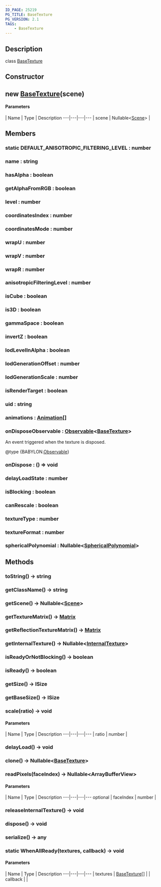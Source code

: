 ```yaml
---
ID_PAGE: 25219
PG_TITLE: BaseTexture
PG_VERSION: 2.1
TAGS:
    - BaseTexture
---
```

## Description

class [BaseTexture](/classes/3.1/BaseTexture)



## Constructor

## new [BaseTexture](/classes/3.1/BaseTexture)(scene)



#### Parameters
 | Name | Type | Description
---|---|---|---
 | scene | Nullable&lt;[Scene](/classes/3.1/Scene)&gt; | 

## Members

### static DEFAULT_ANISOTROPIC_FILTERING_LEVEL : number


### name : string


### hasAlpha : boolean


### getAlphaFromRGB : boolean


### level : number


### coordinatesIndex : number


### coordinatesMode : number


### wrapU : number


### wrapV : number


### wrapR : number


### anisotropicFilteringLevel : number


### isCube : boolean


### is3D : boolean


### gammaSpace : boolean


### invertZ : boolean


### lodLevelInAlpha : boolean


### lodGenerationOffset : number


### lodGenerationScale : number


### isRenderTarget : boolean


### uid : string


### animations : [Animation](/classes/3.1/Animation)[]


### onDisposeObservable : [Observable](/classes/3.1/Observable)&lt;[BaseTexture](/classes/3.1/BaseTexture)&gt;

An event triggered when the texture is disposed.

@type {BABYLON.[Observable](/classes/3.1/Observable)}
### onDispose : () =&gt; void


### delayLoadState : number


### isBlocking : boolean


### canRescale : boolean


### textureType : number


### textureFormat : number


### sphericalPolynomial : Nullable&lt;[SphericalPolynomial](/classes/3.1/SphericalPolynomial)&gt;


## Methods

### toString() &rarr; string


### getClassName() &rarr; string


### getScene() &rarr; Nullable&lt;[Scene](/classes/3.1/Scene)&gt;


### getTextureMatrix() &rarr; [Matrix](/classes/3.1/Matrix)


### getReflectionTextureMatrix() &rarr; [Matrix](/classes/3.1/Matrix)


### getInternalTexture() &rarr; Nullable&lt;[InternalTexture](/classes/3.1/InternalTexture)&gt;


### isReadyOrNotBlocking() &rarr; boolean


### isReady() &rarr; boolean


### getSize() &rarr; ISize


### getBaseSize() &rarr; ISize


### scale(ratio) &rarr; void



#### Parameters
 | Name | Type | Description
---|---|---|---
 | ratio | number | 

### delayLoad() &rarr; void


### clone() &rarr; Nullable&lt;[BaseTexture](/classes/3.1/BaseTexture)&gt;


### readPixels(faceIndex) &rarr; Nullable&lt;ArrayBufferView&gt;



#### Parameters
 | Name | Type | Description
---|---|---|---
optional | faceIndex | number | 

### releaseInternalTexture() &rarr; void


### dispose() &rarr; void


### serialize() &rarr; any


### static WhenAllReady(textures, callback) &rarr; void



#### Parameters
 | Name | Type | Description
---|---|---|---
 | textures | [BaseTexture](/classes/3.1/BaseTexture)[] | 
 | callback |  | 
